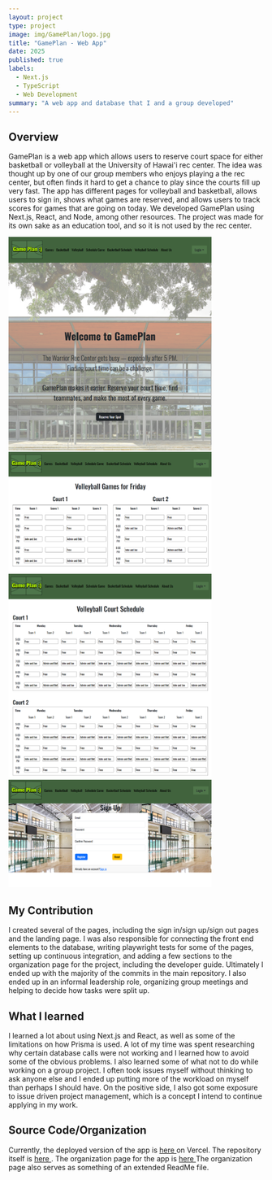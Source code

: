 ```yaml
---
layout: project
type: project
image: img/GamePlan/logo.jpg
title: "GamePlan - Web App"
date: 2025
published: true
labels:
  - Next.js
  - TypeScript
  - Web Development
summary: "A web app and database that I and a group developed"
---
```

## Overview
GamePlan is a web app which allows users to reserve court space for either basketball or volleyball at the University of Hawai'i rec center.
The idea was thought up by one of our group members who enjoys playing a the rec center, but often finds it hard to get a chance to play since the courts fill up very fast.
The app has different pages for volleyball and basketball, allows users to sign in, shows what games are reserved, and allows users to track scores for games that are going on today.
We developed GamePlan using Next.js, React, and Node, among other resources.
The project was made for its own sake as an education tool, and so it is not used by the rec center.

<div class="text-center p-4">
    <div>
        <img width="400px" src="../img/GamePlan/LandingPage.PNG" alt="landing page">
    </div>
    <div>
        <img width="400px" src="../img/GamePlan/TodaySchedule.PNG" alt="Volleyball Games page">
    </div>
    <div>
        <img width="400px" src="../img/GamePlan/SchedulePage.PNG" alt="All days schedule page">
    </div>
    <div>
        <img width="400px" src="../img/GamePlan/SignUp.PNG" alt="sign up page">
    </div>
</div>


## My Contribution
I created several of the pages, including the sign in/sign up/sign out pages and the landing page.
I was also responsible for connecting the front end elements to the database, writing playwright tests for some of the pages, setting up continuous integration, and adding a few sections to the organization page for the project, including the developer guide.
Ultimately I ended up with the majority of the commits in the main repository.
I also ended up in an informal leadership role, organizing group meetings and helping to decide how tasks were split up.

## What I learned
I learned a lot about using Next.js and React, as well as some of the limitations on how Prisma is used. 
A lot of my time was spent researching why certain database calls were not working and I learned how to avoid some of the obvious problems.
I also learned some of what not to do while working on a group project. 
I often took issues myself without thinking to ask anyone else and I ended up putting more of the workload on myself than perhaps I should have.
On the positive side, I also got some exposure to issue driven project management, which is a concept I intend to continue applying in my work.

## Source Code/Organization
Currently, the deployed version of the app is <a href="https://gameplanz.vercel.app"> here </a> on Vercel.
The repository itself is <a href="https://github.com/TheC-es/GamePlan"> here </a>.
The organization page for the app is <a href="https://thec-es.github.io/"> here </a>
The organization page also serves as something of an extended ReadMe file.